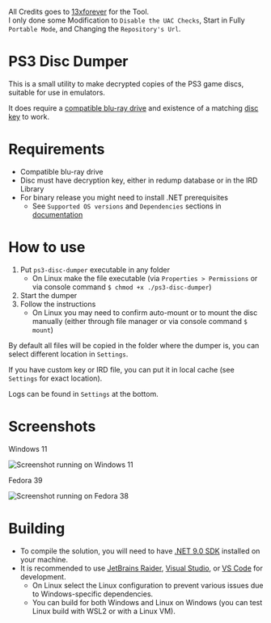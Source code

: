 All Credits goes to [13xforever](https://github.com/13xforever) for the Tool.\
I only done some Modification to `Disable the UAC Checks`, Start in Fully `Portable Mode`, and Changing the `Repository's Url`.

PS3 Disc Dumper
===============
This is a small utility to make decrypted copies of the PS3 game discs, suitable for use in emulators.

It does require a [compatible blu-ray drive](https://rpcs3.net/quickstart#dumping_drives) and existence of a matching [disc key](http://www.psdevwiki.com/ps3/Bluray_disc#IRD_file) to work.

Requirements
============
* Compatible blu-ray drive
* Disc must have decryption key, either in redump database or in the IRD Library
* For binary release you might need to install .NET prerequisites
  * See `Supported OS versions` and `Dependencies` sections in [documentation](https://learn.microsoft.com/en-us/dotnet/core/install/)

How to use
==========
1. Put `ps3-disc-dumper` executable in any folder
   * On Linux make the file executable (via `Properties > Permissions` or via console command `$ chmod +x ./ps3-disc-dumper`)
2. Start the dumper
3. Follow the instructions
    * On Linux you may need to confirm auto-mount or to mount the disc manually (either through file manager or via console command `$ mount`)

By default all files will be copied in the folder where the dumper is, you can select different location in `Settings`.

If you have custom key or IRD file, you can put it in local cache (see `Settings` for exact location).

Logs can be found in `Settings` at the bottom.

Screenshots
===========
Windows 11

<picture>
  <source media="(prefers-color-scheme: dark)" srcset="./screenshots/windows11-dark.png">
  <source media="(prefers-color-scheme: light)" srcset="./screenshots/windows11-light.png">
  <img alt="Screenshot running on Windows 11" src="./screenshots/windows11-dark.png">
</picture>

Fedora 39

<picture>
  <source media="(prefers-color-scheme: dark)" srcset="./screenshots/fedora-dark.png">
  <source media="(prefers-color-scheme: light)" srcset="./screenshots/fedora-light.png">
  <img alt="Screenshot running on Fedora 38" src="./screenshots/fedora-dark.png">
</picture>

Building
========
* To compile the solution, you will need to have [.NET 9.0 SDK](https://www.microsoft.com/net/download) installed on your machine.
* It is recommended to use [JetBrains Raider](https://www.jetbrains.com/rider/), [Visual Studio](https://visualstudio.microsoft.com/), or [VS Code](https://code.visualstudio.com/) for development.
  * On Linux select the Linux configuration to prevent various issues due to Windows-specific dependencies.
  * You can build for both Windows and Linux on Windows (you can test Linux build with WSL2 or with a Linux VM).
